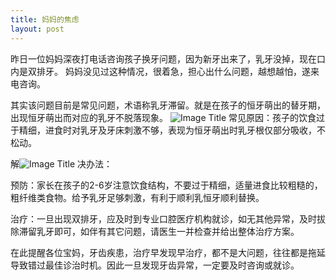 ```yaml
---
title: 妈妈的焦虑
layout: post
---
```

昨日一位妈妈深夜打电话咨询孩子换牙问题，因为新牙出来了，乳牙没掉，现在口内是双排牙。
妈妈没见过这种情况，很着急，担心出什么问题，越想越怕，遂来电咨询。

其实该问题目前是常见问题，术语称乳牙滞留。就是在孩子的恒牙萌出的替牙期，出现恒牙萌出而对应的乳牙不脱落现象。
![Image Title](http://p3.pstatp.com/large/1af4000595251fc16bd4)
常见原因：孩子的饮食过于精细，进食时对乳牙及牙床刺激不够，表现为恒牙萌出时乳牙根仅部分吸收，不松动。

解![Image Title](http://p0.so.qhimgs1.com/t01ecc1d991031d7b2a.jpg)
决办法：

预防：家长在孩子的2-6岁注意饮食结构，不要过于精细，适量进食比较粗糙的，粗纤维类食物。给予乳牙足够刺激，有利于顺利乳恒牙顺利替换。

治疗：一旦出现双排牙，应及时到专业口腔医疗机构就诊，如无其他异常，及时拔除滞留乳牙即可，如伴有其它问题，请医生一并检查并给出整体治疗方案。

在此提醒各位宝妈，牙齿疾患，治疗早发现早治疗，都不是大问题，往往都是拖延导致错过最佳诊治时机。因此一旦发现牙齿异常，一定要及时咨询或就诊。